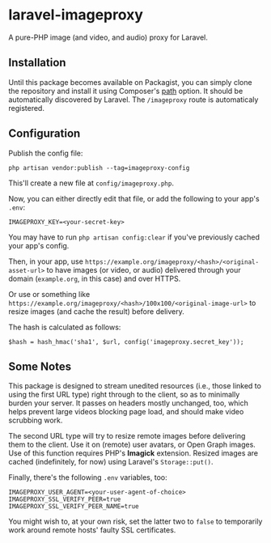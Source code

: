 # laravel-imageproxy
A pure-PHP image (and video, and audio) proxy for Laravel.

## Installation
Until this package becomes available on Packagist, you can simply clone the repository and install it using Composer's [path](https://getcomposer.org/doc/05-repositories.md#path) option. It should be automatically discovered by Laravel. The `/imageproxy` route is automaticaly registered.

## Configuration
Publish the config file:
```
php artisan vendor:publish --tag=imageproxy-config
```
This'll create a new file at `config/imageproxy.php`.

Now, you can either directly edit that file, or add the following to your app's `.env`:
```
IMAGEPROXY_KEY=<your-secret-key>
```
You may have to run `php artisan config:clear` if you've previously cached your app's config.

Then, in your app, use `https://example.org/imageproxy/<hash>/<original-asset-url>` to have images (or video, or audio) delivered through your domain (`example.org`, in this case) and over HTTPS.

Or use or something like `https://example.org/imageproxy/<hash>/100x100/<original-image-url>` to resize images (and cache the result) before delivery.

The hash is calculated as follows:
```
$hash = hash_hmac('sha1', $url, config('imageproxy.secret_key'));
```

## Some Notes
This package is designed to stream unedited resources (i.e., those linked to using the first URL type) right through to the client, so as to minimally burden your server. It passes on headers mostly unchanged, too, which helps prevent large videos blocking page load, and should make video scrubbing work.

The second URL type will try to resize remote images before delivering them to the client. Use it on (remote) user avatars, or Open Graph images. Use of this function requires PHP's **Imagick** extension. Resized images are cached (indefinitely, for now) using Laravel's `Storage::put()`.

Finally, there's the following `.env` variables, too:
```
IMAGEPROXY_USER_AGENT=<your-user-agent-of-choice>
IMAGEPROXY_SSL_VERIFY_PEER=true
IMAGEPROXY_SSL_VERIFY_PEER_NAME=true
```
You might wish to, at your own risk, set the latter two to `false` to temporarily work around remote hosts' faulty SSL certificates.
